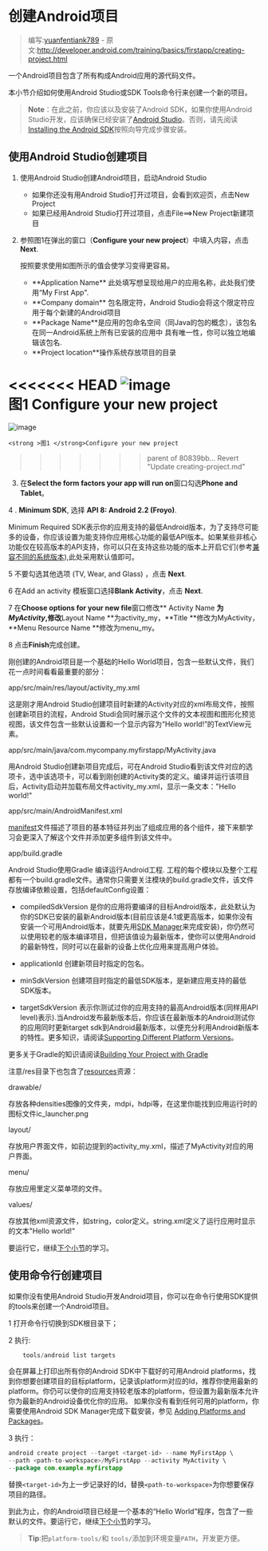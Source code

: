 # 创建Android项目

> 编写:[yuanfentiank789](https://github.com/yuanfentiank789) - 原文:<http://developer.android.com/training/basics/firstapp/creating-project.html>

一个Android项目包含了所有构成Android应用的源代码文件。

本小节介绍如何使用Android Studio或SDK Tools命令行来创建一个新的项目。

> **Note**：在此之前，你应该以及安装了Android SDK，如果你使用Android Studio开发，应该确保已经安装了[Android Studio](http://developer.android.com/sdk/installing/studio.html)。否则，请先阅读 [Installing the Android SDK](http://developer.android.com/sdk/installing/index.html)按照向导完成步骤安装。

## 使用Android Studio创建项目

1. 使用Android Studio创建Android项目，启动Android Studio
   <ul>
   <li>如果你还没有用Android Studio打开过项目，会看到欢迎页，点击New Project</li>
   <li>如果已经用Android Studio打开过项目，点击File==>New Project新建项目</li>
   </ul>

2. 参照图1在弹出的窗口（**Configure your new project**）中填入内容，点击**Next**.

   按照要求使用如图所示的值会使学习变得更容易。
   <ul>
   <li>**Application Name** 此处填写想呈现给用户的应用名称，此处我们使用“My First App".</li>
   <li>**Company domain** 包名限定符，Android Studio会将这个限定符应用于每个新建的Android项目</li>
   <li>**Package Name**是应用的包命名空间（同Java的包的概念），该包名在同一Android系统上所有已安装的应用中      具有唯一性，你可以独立地编辑该包名.</li>
   <li>**Project location**操作系统存放项目的目录</li>
   </ul>

<<<<<<< HEAD
![image](studio-setup-1.png)</br>
    <strong >图1 </strong>Configure your new project</br>
=======
![image](studio-setup-1.png)

    <strong >图1 </strong>Configure your new project

>>>>>>> parent of 80839bb... Revert "Update creating-project.md"
3. 在**Select the form factors your app will run on**窗口勾选**Phone and Tablet**。


4
. **Minimum SDK**, 选择 **API 8: Android 2.2 (Froyo)**.

   Minimum Required SDK表示你的应用支持的最低Android版本，为了支持尽可能多的设备，你应该设置为能支持你应用核心功能的最低API版本。如果某些非核心功能仅在较高版本的API支持，你可以只在支持这些功能的版本上开启它们(参考[兼容不同的系统版本](../supporting-devices/platforms.html)),此处采用默认值即可。

5 不要勾选其他选项 (TV, Wear, and Glass) ，点击 **Next**.

6 在Add an activity 模板窗口选择**Blank Activity**，点击 **Next**.

7 在**Choose options for your new file**窗口修改** Activity Name **为<I>MyActivity</I>,修改**Layout Name **为activity_my，**Title **修改为MyActivity，**Menu Resource Name **修改为menu_my。

8 点击**Finish**完成创建。

  刚创建的Android项目是一个基础的Hello World项目，包含一些默认文件，我们花一点时间看看最重要的部分：


app/src/main/res/layout/activity_my.xml

这是刚才用Android Studio创建项目时新建的Activity对应的xml布局文件，按照创建新项目的流程，Android Studi会同时展示这个文件的文本视图和图形化预览视图，该文件包含一些默认设置和一个显示内容为“Hello world!”的TextView元素。

app/src/main/java/com.mycompany.myfirstapp/MyActivity.java

用Android Studio创建新项目完成后，可在Android Studio看到该文件对应的选项卡，选中该选项卡，可以看到刚创建的Activity类的定义。编译并运行该项目后，Activity启动并加载布局文件activity_my.xml，显示一条文本："Hello world!"

app/src/main/AndroidManifest.xml

[manifest](http://developer.android.com/guide/topics/manifest/manifest-intro.html)文件描述了项目的基本特征并列出了组成应用的各个组件，接下来额学习会更深入了解这个文件并添加更多组件到该文件中。

app/build.gradle

Android Studio使用Gradle 编译运行Android工程. 工程的每个模块以及整个工程都有一个build.gradle文件。通常你只需要关注模块的build.gradle文件，该文件存放编译依赖设置，包括defaultConfig设置：

+ compiledSdkVersion
是你的应用将要编译的目标Android版本，此处默认为你的SDK已安装的最新Android版本(目前应该是4.1或更高版本，如果你没有安装一个可用Android版本，就要先用[SDK Manager](http://developer.android.com/sdk/installing/adding-packages.html)来完成安装)，你仍然可以使用较老的版本编译项目，但把该值设为最新版本，使你可以使用Android的最新特性，同时可以在最新的设备上优化应用来提高用户体验。

+ applicationId 创建新项目时指定的包名。

+ minSdkVersion 创建项目时指定的最低SDK版本，是新建应用支持的最低SDK版本。

+ targetSdkVersion 表示你测试过你的应用支持的最高Android版本(同样用API level)表示).当Android发布最新版本后，你应该在最新版本的Android测试你的应用同时更新target sdk到Android最新版本，以便充分利用Android新版本的特性。更多知识，请阅读[Supporting Different Platform Versions](http://developer.android.com/training/basics/supporting-devices/platforms.html)。


更多关于Gradle的知识请阅读[Building Your Project with Gradle](http://developer.android.com/sdk/installing/studio-build.html)

注意/res目录下也包含了[resources](http://developer.android.com/guide/topics/resources/overview.html)资源：

drawable<density>/

存放各种densities图像的文件夹，mdpi，hdpi等，在这里你能找到应用运行时的图标文件ic_launcher.png

layout/

存放用户界面文件，如前边提到的activity_my.xml，描述了MyActivity对应的用户界面。

menu/

存放应用里定义菜单项的文件。

values/

存放其他xml资源文件，如string，color定义。string.xml定义了运行应用时显示的文本"Hello world!"

要运行它，继续[下个小节](running-app.html)的学习。

## 使用命令行创建项目

如果你没有使用Android Studio开发Android项目，你可以在命令行使用SDK提供的tools来创建一个Android项目。

1 打开命令行切换到SDK根目录下；

2 执行:

```java
    tools/android list targets
```

会在屏幕上打印出所有你的Android SDK中下载好的可用Android  platforms，找到你想要创建项目的目标platform，记录该platform对应的Id，推荐你使用最新的platform。你仍可以使你的应用支持较老版本的platform，但设置为最新版本允许你为最新的Android设备优化你的应用。
如果你没有看到任何可用的platform，你需要使用Android SDK Manager完成下载安装，参见 [Adding Platforms and Packages](http://developer.android.com/sdk/installing/adding-packages.html)。

3 执行：

```java
android create project --target <target-id> --name MyFirstApp \
--path <path-to-workspace>/MyFirstApp --activity MyActivity \
--package com.example.myfirstapp
```

替换`<target-id>`为上一步记录好的Id，替换`<path-to-workspace>`为你想要保存项目的路径。

到此为止，你的Android项目已经是一个基本的“Hello World”程序，包含了一些默认的文件。要运行它，继续[下个小节](running-app.html)的学习。

> **Tip**:把`platform-tools/`和 `tools/`添加到环境变量`PATH`，开发更方便。

